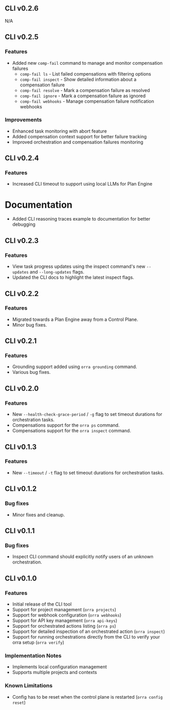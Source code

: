 ## CLI v0.2.6

N/A

## CLI v0.2.5

### Features
- Added new `comp-fail` command to manage and monitor compensation failures
  - `comp-fail ls` - List failed compensations with filtering options
  - `comp-fail inspect` - Show detailed information about a compensation failure
  - `comp-fail resolve` - Mark a compensation failure as resolved
  - `comp-fail ignore` - Mark a compensation failure as ignored
  - `comp-fail webhooks` - Manage compensation failure notification webhooks

### Improvements
- Enhanced task monitoring with abort feature
- Added compensation context support for better failure tracking
- Improved orchestration and compensation failures monitoring

## CLI v0.2.4

### Features
- Increased CLI timeout to support using local LLMs for Plan Engine

# Documentation
- Added CLI reasoning traces example to documentation for better debugging

## CLI v0.2.3

### Features
- View task progress updates using the inspect command's new `--updates` and `--long-updates` flags.
- Updated the CLI docs to highlight the latest inspect flags.

## CLI v0.2.2

### Features
- Migrated towards a Plan Engine away from a Control Plane.
- Minor bug fixes.

## CLI v0.2.1

### Features
- Grounding support added using `orra grounding` command.
- Various bug fixes.

## CLI v0.2.0

### Features
- New `--health-check-grace-period` / `-g` flag to set timeout durations for orchestration tasks.
- Compensations support for the `orra ps` command.
- Compensations support for the `orra inspect` command.

## CLI v0.1.3

### Features
- New `--timeout` / `-t` flag to set timeout durations for orchestration tasks.

## CLI v0.1.2

### Bug fixes
- Minor fixes and cleanup.

## CLI v0.1.1

### Bug fixes
- Inspect CLI command should explicitly notify users of an unknown orchestration.

## CLI v0.1.0

### Features
- Initial release of the CLI tool
- Support for project management (`orra projects`)
- Support for webhook configuration (`orra webhooks`)
- Support for API key management (`orra api-keys`)
- Support for orchestrated actions listing (`orra ps`)
- Support for detailed inspection of an orchestrated action (`orra inspect`)
- Support for running orchestrations directly from the CLI to verify your orra setup (`orra verify`)

### Implementation Notes
- Implements local configuration management
- Supports multiple projects and contexts

### Known Limitations
- Config has to be reset when the control plane is restarted (`orra config reset`)
